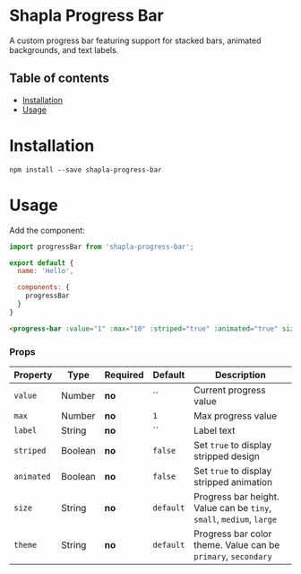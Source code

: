 # Shapla Progress Bar
A custom progress bar featuring support for stacked bars, animated backgrounds, and text labels.

## Table of contents

- [Installation](#installation)
- [Usage](#usage)

# Installation

```
npm install --save shapla-progress-bar
```

# Usage
Add the component:

```js
import progressBar from 'shapla-progress-bar';

export default {
  name: 'Hello',

  components: {
    progressBar
  }
}

```

```html
<progress-bar :value="1" :max="10" :striped="true" :animated="true" size="small" theme="primary"/>
```

### Props
| Property      | Type     | Required  | Default    | Description
|---------------|----------|-----------|------------|---------------------------
| `value`       | Number   | **no**    | ``         | Current progress value
| `max`         | Number   | **no**    | `1`        | Max progress value
| `label`       | String   | **no**    | ``         | Label text
| `striped`     | Boolean  | **no**    | `false`    | Set `true` to display stripped design 
| `animated`    | Boolean  | **no**    | `false`    | Set `true` to display stripped animation
| `size`        | String   | **no**    | `default`  | Progress bar height. Value can be `tiny`, `small`, `medium`, `large`
| `theme`       | String   | **no**    | `default`  | Progress bar color theme. Value can be `primary`, `secondary`
